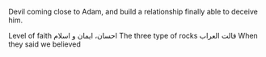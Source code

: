 Devil coming close to Adam, and build a relationship finally able to deceive him.

Level of faith 
احسان، ايمان و اسلام
The three type of rocks
قالت العراب 
When they said we believed 